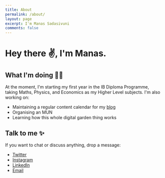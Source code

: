```yaml
---
title: About
permalink: /about/
layout: page
excerpt: I'm Manas Sadasivuni
comments: false
---
```


# Hey there ✌, I'm Manas. 

## What I'm doing 👨‍💻
At the moment, I'm starting my first year in the IB Diploma Programme, taking Maths, Physics, and Economics as my Higher Level subjects. I'm also working on:

- Maintaining a regular content calendar for my [blog](https://manassadasivuni.com)
- Organising an MUN
- Learning how this whole digital garden thing works

## Talk to me ✨
If you want to chat or discuss anything, drop a message:

- [Twitter](https://twitter.com/sadasivunimanas)
- [Instagram](https://instagram.com/manassadasivuni)
- [LinkedIn](https://www.linkedin.com/in/manas-sadasivuni/)
- [Email](mailto:me@manassadasivuni.com)
